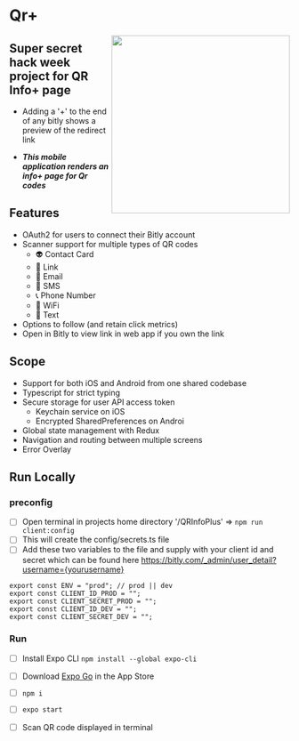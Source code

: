 # Qr+ 
<img src='https://user-images.githubusercontent.com/64287087/161136864-c150d2c0-b825-4791-9825-3fa6616eb49f.PNG' align="right" width='320px'/>

Super secret hack week project for QR Info+ page
---

- Adding a '+' to the end of any bitly shows a preview of the redirect link

- ***This mobile application renders an info+ page for Qr codes***

Features
---
- OAuth2 for users to connect their Bitly account
- Scanner support for multiple types of QR codes
 	- 👽 Contact Card 
	- 🔗 Link 
 	- 📧 Email
	- 📱 SMS
	- 📞 Phone Number
	- 📶 WiFi
  - 📝 Text
- Options to follow (and retain click metrics)
- Open in Bitly to view link in web app if you own the link

Scope
---
- Support for both iOS and Android from one shared codebase
- Typescript for strict typing
- Secure storage for user API access token
	- Keychain service on iOS
	- Encrypted SharedPreferences on Androi
- Global state management with Redux
- Navigation and routing between multiple screens
- Error Overlay

Run Locally
---
### preconfig
- [ ] Open terminal in projects home directory '/QRInfoPlus' => `npm run client:config`
- [ ] This will create the config/secrets.ts file
- [ ] Add these two variables to the file and supply with your client id and secret which can be found here https://bitly.com/_admin/user_detail?username={yourusername}
```
export const ENV = "prod"; // prod || dev
export const CLIENT_ID_PROD = "";
export const CLIENT_SECRET_PROD = "";
export const CLIENT_ID_DEV = "";
export const CLIENT_SECRET_DEV = "";
```

### Run
- [ ] Install Expo CLI `npm install --global expo-cli`
- [ ] Download [Expo Go](https://apps.apple.com/us/app/expo-go/id982107779) in the App Store
- [ ] `npm i` 
- [ ] `expo start`
- [ ] Scan QR code displayed in terminal

